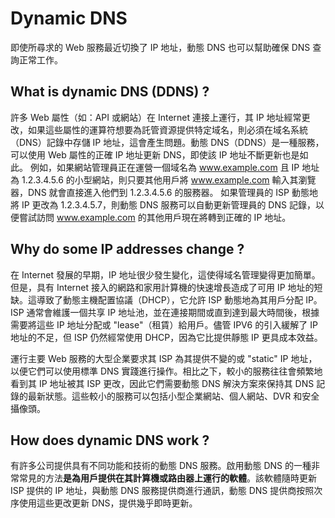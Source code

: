 # Dynamic DNS
即使所尋求的 Web 服務最近切換了 IP 地址，動態 DNS 也可以幫助確保 DNS 查詢正常工作。

## What is dynamic DNS (DDNS) ?
許多 Web 屬性（如：API 或網站）在 Internet 連接上運行，其 IP 地址經常更改，如果這些屬性的運算符想要為託管資源提供特定域名，則必須在域名系統（DNS）記錄中存儲 IP 地址，這會產生問題。動態 DNS（DDNS）是一種服務，可以使用 Web 屬性的正確 IP 地址更新 DNS，即使該 IP 地址不斷更新也是如此。
例如，如果網站管理員正在運營一個域名為 www.example.com 且 IP 地址為 1.2.3.4.5.6 的小型網站，則只要其他用戶將 www.example.com 輸入其瀏覽器，DNS 就會直接進入他們到 1.2.3.4.5.6 的服務器。 如果管理員的 ISP 動態地將 IP 更改為 1.2.3.4.5.7，則動態 DNS 服務可以自動更新管理員的 DNS 記錄，以便嘗試訪問 www.example.com 的其他用戶現在將轉到正確的 IP 地址。

## Why do some IP addresses change ?
在 Internet 發展的早期，IP 地址很少發生變化，這使得域名管理變得更加簡單。但是，具有 Internet 接入的網路和家用計算機的快速增長造成了可用 IP 地址的短缺。這導致了動態主機配置協議（DHCP），它允許 ISP 動態地為其用戶分配 IP。ISP 通常會維護一個共享 IP 地址池，並在連接期間或直到達到最大時間後，根據需要將這些 IP 地址分配或 "lease"（租賃）給用戶。儘管 IPV6 的引入緩解了 IP 地址的不足，但 ISP 仍然經常使用 DHCP，因為它比提供靜態 IP 更具成本效益。

運行主要 Web 服務的大型企業要求其 ISP 為其提供不變的或 "static" IP 地址，以便它們可以使用標準 DNS 實踐進行操作。相比之下，較小的服務往往會頻繁地看到其 IP 地址被其 ISP 更改，因此它們需要動態 DNS 解決方案來保持其 DNS 記錄的最新狀態。這些較小的服務可以包括小型企業網站、個人網站、DVR 和安全攝像頭。

## How does dynamic DNS work ?
有許多公司提供具有不同功能和技術的動態 DNS 服務。啟用動態 DNS 的一種非常常見的方法**是為用戶提供在其計算機或路由器上運行的軟體**。該軟體隨時更新 ISP 提供的 IP 地址，與動態 DNS 服務提供商進行通訊，動態 DNS 提供商按照次序使用這些更改更新 DNS，提供幾乎即時更新。